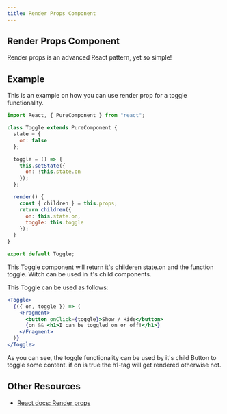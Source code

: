 ```yaml
---
title: Render Props Component
---
```


## Render Props Component

Render props is an advanced React pattern, yet so simple!

## Example

This is an example on how you can use render prop for a toggle functionality.

```jsx
import React, { PureComponent } from "react";

class Toggle extends PureComponent {
  state = {
    on: false
  };

  toggle = () => {
    this.setState({
      on: !this.state.on
    });
  };

  render() {
    const { children } = this.props;
    return children({
      on: this.state.on,
      toggle: this.toggle
    });
  }
}

export default Toggle;
```

This Toggle component will return it's childeren state.on and the function toggle. Witch can be used in it's child components.

This Toggle can be used as follows:

```jsx
<Toggle>
  {({ on, toggle }) => (
    <Fragment>
      <button onClick={toggle}>Show / Hide</button>
      {on && <h1>I can be toggled on or off!</h1>}
    </Fragment>
  )}
</Toggle>
```

As you can see, the toggle functionality can be used by it's child Button to toggle some content. if on is true the h1-tag will get rendered otherwise not.

## Other Resources

* [React docs: Render props](https://reactjs.org/docs/render-props.html)
